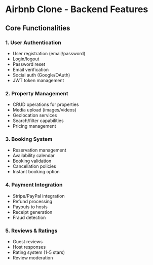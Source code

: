 # Airbnb Clone - Backend Features

## Core Functionalities

### 1. User Authentication
- User registration (email/password)
- Login/logout
- Password reset
- Email verification
- Social auth (Google/OAuth)
- JWT token management

### 2. Property Management
- CRUD operations for properties
- Media upload (images/videos)
- Geolocation services
- Search/filter capabilities
- Pricing management

### 3. Booking System
- Reservation management
- Availability calendar
- Booking validation
- Cancellation policies
- Instant booking option

### 4. Payment Integration
- Stripe/PayPal integration
- Refund processing
- Payouts to hosts
- Receipt generation
- Fraud detection

### 5. Reviews & Ratings
- Guest reviews
- Host responses
- Rating system (1-5 stars)
- Review moderation